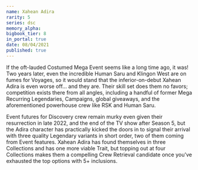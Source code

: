 ```yaml
---
name: Xahean Adira
rarity: 5
series: dsc
memory_alpha:
bigbook_tier: 8
in_portal: true
date: 08/04/2021
published: true
---
```


If the oft-lauded Costumed Mega Event seems like a long time ago, it was!  Two years later, even the incredible Human Saru and Klingon West are on fumes for Voyages, so it would stand that the inferior-on-debut Xahean Adira is even worse off… and they are.  Their skill set does them no favors; competition exists there from all angles, including a handful of former Mega Recurring Legendaries, Campaigns, global giveaways, and the aforementioned powerhouse crew like RSK and Human Saru. 

Event futures for Discovery crew remain murky even given their resurrection in late 2022, and the end of the TV show after Season 5, but the Adira character has practically kicked the doors in to signal their arrival with three quality Legendary variants in short order, two of them coming from Event features.  Xahean Adira has found themselves in three Collections and has one more viable Trait, but topping out at four Collections makes them a compelling Crew Retrieval candidate once you’ve exhausted the top options with 5+ inclusions.
